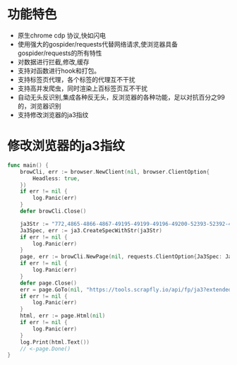 # 功能特色
* 原生chrome cdp 协议,快如闪电
* 使用强大的gospider/requests代替网络请求,使浏览器具备gospider/requests的所有特性
* 对数据进行拦截,修改,缓存
* 支持对函数进行hook和打包。
* 支持标签页代理，各个标签的代理互不干扰
* 支持高并发爬虫，同时渲染上百标签页互不干扰
* 自动无头反识别,集成各种反无头，反浏览器的各种功能，足以对抗百分之99的，浏览器识别
* 支持修改浏览器的ja3指纹
  
# 修改浏览器的ja3指纹
```go
func main() {
	browCli, err := browser.NewClient(nil, browser.ClientOption{
		Headless: true,
	})
	if err != nil {
		log.Panic(err)
	}
	defer browCli.Close()

	ja3Str := "772,4865-4866-4867-49195-49199-49196-49200-52393-52392-49171-49172-156-157-47-53,0-23-65281-10-11-35-16-5-13-18-51-45-43-27-17513,29-23-24,0"
	Ja3Spec, err := ja3.CreateSpecWithStr(ja3Str)
	if err != nil {
		log.Panic(err)
	}
	page, err := browCli.NewPage(nil, requests.ClientOption{Ja3Spec: Ja3Spec})
	if err != nil {
		log.Panic(err)
	}
	defer page.Close()
	err = page.GoTo(nil, "https://tools.scrapfly.io/api/fp/ja3?extended=1")
	if err != nil {
		log.Panic(err)
	}
	html, err := page.Html(nil)
	if err != nil {
		log.Panic(err)
	}
	log.Print(html.Text())
	// <-page.Done()
}
```







